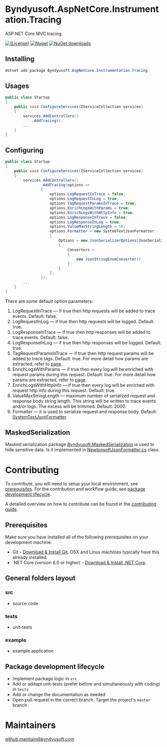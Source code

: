 # Byndyusoft.AspNetCore.Instrumentation.Tracing
ASP.NET Core MVC tracing.

[![(License)](https://img.shields.io/github/license/Byndyusoft/Byndyusoft.AspNetCore.Instrumentation.Tracing.svg)](LICENSE.txt)
[![Nuget](http://img.shields.io/nuget/v/Byndyusoft.AspNetCore.Instrumentation.Tracing.svg?maxAge=10800)](https://www.nuget.org/packages/Byndyusoft.AspNetCore.Instrumentation.Tracing/) [![NuGet downloads](https://img.shields.io/nuget/dt/Byndyusoft.AspNetCore.Instrumentation.Tracing.svg)](https://www.nuget.org/packages/Byndyusoft.AspNetCore.Instrumentation.Tracing/) 


## Installing

```csharp
dotnet add package Byndyusoft.AspNetCore.Instrumentation.Tracing
```

## Usages

```csharp
public class Startup
{
    public void ConfigureServices(IServiceCollection services)
    {
        services.AddControllers()
            .AddTracing();
        ...
    }
}
```

## Configuring

```csharp
public class Startup
{
    public void ConfigureServices(IServiceCollection services)
    {
        services.AddControllers()
                .AddTracing(options =>
                {
                    options.LogRequestInTrace = false;
                    options.LogRequestInLog = true;
                    options.TagRequestParamsInTrace = true;
                    options.EnrichLogsWithParams = true;
                    options.EnrichLogsWithHttpInfo = true;
                    options.LogResponseInTrace = false;
                    options.LogResponseInLog = true;
                    options.ValueMaxStringLength = 50;
                    options.Formatter = new SystemTextJsonFormatter
                    {
                        Options = new JsonSerializerOptions(JsonSerializerDefaults.Web)
                        {
                            Converters =
                            {
                                new JsonStringEnumConverter()
                            }
                        }
                    };
                });
        ...
    }
}
```

There are some default option parameters:
1. LogRequestInTrace — if true then http requests will be added to trace events. Default: false.
2. LogRequestInLog — if true then http requests will be logged. Default: true.
3. LogResponseInTrace — if true then http responses will be added to trace events. Default: false.
4. LogResponseInLog — if true then http responses will be logged. Default: true.
5. TagRequestParamsInTrace — if true then http request params will be added to trace tags. Default: true. For more detail how params are extracted, refer to [page](https://github.com/Byndyusoft/Byndyusoft.Telemetry#object-telemetry-item-collector).
6. EnrichLogsWithParams — if true then every log will be enriched with request params during this request. Default: true. For more detail how params are extracted, refer to [page](https://github.com/Byndyusoft/Byndyusoft.Telemetry#object-telemetry-item-collector).
7. EnrichLogsWithHttpInfo — if true then every log will be enriched with request http info during this request. Default: true.
8. ValueMaxStringLength — maximum number of serialized request and response body string length. This string will be written to trace events and/or logs. The excess will be trimmed. Default: 2000.
9. Formatter — it is used to serialize request and response body. Default: [SystemTextJsonFormatter](src/Byndyusoft.AspNetCore.Instrumentation.Tracing/Serialization/Json/SystemTextJsonFormatter.cs).

## MaskedSerialization

Masked serialization package [Byndyusoft.MaskedSerialization](https://github.com/Byndyusoft/Byndyusoft.MaskedSerialization) is used to hide sensitive data. Is it implemented in [NewtonsoftJsonFormatter.cs](https://github.com/Byndyusoft/Byndyusoft.AspNetCore.Instrumentation.Tracing/blob/master/src/Byndyusoft.AspNetCore.Instrumentation.Tracing/Serialization/Json/NewtonsoftJsonFormatter.cs) class.

# Contributing

To contribute, you will need to setup your local environment, see [prerequisites](#prerequisites). For the contribution and workflow guide, see [package development lifecycle](#package-development-lifecycle).

A detailed overview on how to contribute can be found in the [contributing guide](CONTRIBUTING.md).

## Prerequisites

Make sure you have installed all of the following prerequisites on your development machine:

- Git - [Download & Install Git](https://git-scm.com/downloads). OSX and Linux machines typically have this already installed.
- .NET Core (version 6.0 or higher) - [Download & Install .NET Core](https://dotnet.microsoft.com/download/dotnet-core/6.0).

## General folders layout

### src
- source code

### tests
- unit-tests

### example
- example application

## Package development lifecycle

- Implement package logic in `src`
- Add or addapt unit-tests (prefer before and simultaneously with coding) in `tests`
- Add or change the documentation as needed
- Open pull request in the correct branch. Target the project's `master` branch

# Maintainers

[github.maintain@byndyusoft.com](mailto:github.maintain@byndyusoft.com)
